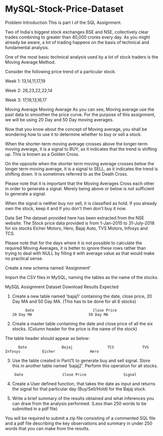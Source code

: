 # MySQL-Stock-Price-Dataset

Problem Introduction
This is part I of the SQL Assignment.

 

Two of India's biggest stock exchanges BSE and NSE, collectively clear trades combining to greater than 40,000 crores every day. As you might already be aware, a lot of trading happens on the basis of technical and fundamental analysis.

 

One of the most basic technical analysis used by a lot of stock traders is the Moving Average Method. 

Consider the following price trend of a particular stock.

 

Week 1: 13,14,11,17,19

Week 2: 26,23,22,22,14

Week 3: 17,19,13,16,17

Moving Average
Moving Average
As you can see, Moving average use the past data to smoothen the price curve. For the purpose of this assignment, we will be using 20 Day and 50 Day moving averages.

 

Now that you know about the concept of Moving average, you shall be wondering how to use it to determine whether to buy or sell a stock.

 

When the shorter-term moving average crosses above the longer-term moving average, it is a signal to BUY, as it indicates that the trend is shifting up. This is known as a Golden Cross.

 

On the opposite when the shorter term moving average crosses below the longer term moving average, it is a signal to SELL, as it indicates the trend is shifting down. It is sometimes referred to as the Death Cross.

 

Please note that it is important that the Moving Averages Cross each other in order to generate a signal. Merely being above or below is not sufficient to generate a signal.

 

When the signal is neither buy nor sell, it is classified as hold. If you already own the stock, keep it and if you don't then don't buy it now.

Data Set
The dataset provided here has been extracted from the NSE website. The Stock price data provided is from 1-Jan-2015 to 31-July-2018 for six stocks Eicher Motors, Hero, Bajaj Auto, TVS Motors, Infosys and TCS.

 

Please note that for the days where it is not possible to calculate the required Moving Averages, it is better to ignore these rows rather than trying to deal with NULL by filling it with average value as that would make no practical sense.

 

Create a new schema named 'Assignment'

Import the CSV files in MySQL, naming the tables as the name of the stocks. 

MySQL Assignment Dataset
Download
Results Expected
1. Create a new table named 'bajaj1' containing the date, close price, 20 Day MA and 50 Day MA. (This has to be done for all 6 stocks)

 

             Date            	            Close Price             	              20 Day MA           	             50 Day MA               
 

2. Create a master table containing the date and close price of all the six stocks. (Column header for the price is the name of the stock)

 

The table header should appear as below:

 

          Date         	      Bajaj        	       TCS      	   TVS      	     Infosys   	      Eicher       	        Hero         
 

3. Use the table created in Part(1) to generate buy and sell signal. Store this in another table named 'bajaj2'. Perform this operation for all stocks.

 

        Date      	          Close Price       	      Signal        
 

4. Create a User defined function, that takes the date as input and returns the signal for that particular day (Buy/Sell/Hold) for the Bajaj stock.

 

5. Write a brief summary of the results obtained and what inferences you can draw from the analysis performed. (Less than 250 words to be submitted in a pdf file)

 

You will be required to submit a zip file consisting of a commented SQL file and a pdf file describing the key observations and summary in under 250 words that you can make from the results.
